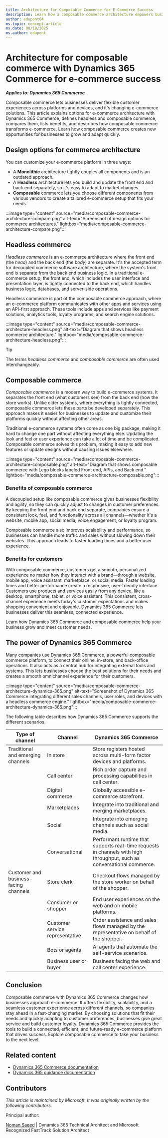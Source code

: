 ```yaml
---
title: Architecture for Composable Commerce for E-Commerce Success
description: Learn how a composable commerce architecture empowers businesses to deliver flexible, scalable, and seamless e-commerce experiences across channels.
author: edupont04
ms.topic: concept-article
ms.date: 08/18/2025
ms.author: edupont
---
```



# Architecture for composable commerce with Dynamics 365 Commerce for e-commerce success

***Applies to: Dynamics 365 Commerce***

Composable commerce lets businesses deliver flexible customer experiences across platforms and devices, and it's changing e-commerce solutions. This article explains options for e-commerce architecture with Dynamics 365 Commerce, defines headless and composable commerce, compares them, lists benefits, and describes how composable commerce transforms e-commerce. Learn how composable commerce creates new opportunities for businesses to grow and adapt quickly.

## Design options for commerce architecture

You can customize your e-commerce platform in three ways:

- A **Monolithic** architecture tightly couples all components and is an outdated approach.
- A **Headless** architecture lets you build and update the front end and back end separately, so it's easy to adapt to market changes.
- **Composable** commerce lets you choose different components from various vendors to create a tailored e-commerce setup that fits your needs.

:::image type="content" source="media/composable-commerce-architecture-compare.png" alt-text="Screenshot of design options for commerce architectures." lightbox="media/composable-commerce-architecture-compare.png":::

## Headless commerce

*Headless commerce* is an e-commerce architecture where the front end (the *head*) and the back end (the *body*) are separate. It's the accepted term for decoupled commerce software architecture, where the system's front end is separate from the back end business logic. In a traditional e-commerce setup, the front end, which includes the user interface and presentation layer, is tightly connected to the back end, which handles business logic, databases, and server-side operations.

Headless commerce is part of the composable commerce approach, where an e-commerce platform communicates with other apps and services using an API-first approach. These tools include apps and services like payment solutions, analytics tools, loyalty programs, and search engine solutions.

:::image type="content" source="media/composable-commerce-architecture-headless.png" alt-text="Diagram that shows headless commerce architecture." lightbox="media/composable-commerce-architecture-headless.png":::

> [!TIP]
> The terms *headless commerce* and *composable commerce* are often used interchangeably.

## Composable commerce

*Composable commerce* is a modern way to build e-commerce systems. It separates the front end (what customers see) from the back end (how the store works). Unlike older systems, where everything is tightly connected, composable commerce lets these parts be developed separately. This approach makes it easier for businesses to update and customize their platforms quickly without affecting other areas.

Traditional e-commerce systems often come as one big package, making it hard to change one part without affecting everything else. Updating the look and feel or user experience can take a lot of time and be complicated. Composable commerce solves this problem, making it easy to add new features or update designs without causing issues elsewhere.

:::image type="content" source="media/composable-commerce-architecture-composable.png" alt-text="Diagram that shows composable commerce with Lego blocks labeled Front end, APIs, and Back end." lightbox="media/composable-commerce-architecture-composable.png":::

### Benefits of composable commerce

A decoupled setup like composable commerce gives businesses flexibility and agility, so they can quickly adjust to changes in customer preferences. By keeping the front end and back end separate, companies ensure a consistent look, feel, and functionality across all channels—whether it's a website, mobile app, social media, voice engagement, or loyalty program.

Composable commerce also improves scalability and performance, so businesses can handle more traffic and sales without slowing down their websites. This approach leads to faster loading times and a better user experience.

### Benefits for customers

With composable commerce, customers get a smooth, personalized experience no matter how they interact with a brand—through a website, mobile app, voice assistant, marketplace, or social media. Faster loading times and better performance create a responsive, user-friendly interface. Customers use products and services easily from any device, like a desktop, smartphone, tablet, or voice assistant. This consistent, cross-channel experience meets today's customer expectations and makes shopping convenient and enjoyable. Dynamics 365 Commerce lets businesses deliver this seamless, connected experience.

Learn how Dynamics 365 Commerce and composable commerce help your business grow and meet customer needs.

## The power of Dynamics 365 Commerce

Many companies use Dynamics 365 Commerce, a powerful composable commerce platform, to connect their online, in-store, and back-office operations. It also acts as a central hub for integrating external tools and systems. This lets businesses choose the best solutions for their needs and creates a smooth omnichannel experience for their customers.

:::image type="content" source="media/composable-commerce-architecture-dynamics-365.png" alt-text="Screenshot of Dynamics 365 Commerce integrating different sales channels, user roles, and devices with a headless commerce engine." lightbox="media/composable-commerce-architecture-dynamics-365.png":::

The following table describes how Dynamics 365 Commerce supports the different scenarios.

| Type of channel | Channel | Dynamics 365 Commerce |
|--|--|--|
| Traditional and emerging channels | In store | Store registers hosted across multi-form factor devices and platforms. |
|  | Call center | Rich order capture and processing capabilities in call center. |
|  | Digital commerce | Globally accessible e-commerce storefront. |
|  | Marketplaces | Integrate into traditional and merging marketplaces. |
|  | Social | Integrate into emerging channels such as social media. |
|  | Conversational | Performant runtime that supports real-time requests in channels with high throughput, such as conversational commerce. |
| Customer and business-facing channels | Store clerk | Checkout flows managed by the store worker on behalf of the shopper. |
|  | Consumer or shopper | End user experiences on the web and on mobile platforms. |
|  | Customer service representative | Order assistance and sales flows managed by the representative on behalf of the shopper. |
|  | Bots or agents | AI agents that automate the self-service scenarios. |
|  | Business user or buyer | Business facing the web and call center experience. |

## Conclusion

Composable commerce with Dynamics 365 Commerce changes how businesses approach e-commerce. It offers flexibility, scalability, and a seamless customer experience across different channels, so companies stay ahead in a fast-changing market. By choosing solutions that fit their needs and quickly adapting to customer preferences, businesses give great service and build customer loyalty. Dynamics 365 Commerce provides the tools to build a connected, efficient, and future-ready e-commerce platform that drives success. Explore composable commerce to take your business to the next level.

## Related content

- [Dynamics 365 Commerce documentation](/dynamics365/commerce/)  
- [Dynamics 365 guidance documentation](../index.yml)  

## Contributors

*This article is maintained by Microsoft. It was originally written by the following contributors.*

Principal author:

[Noman Saeed](https://www.linkedin.com/in/noman-saeed-ab49bb53/) | Dynamics 365 Technical Architect and Microsoft Recognized FastTrack Solution Architect
